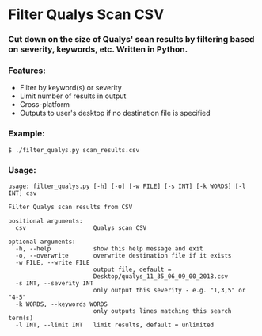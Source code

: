 # Filter Qualys Scan CSV
### Cut down on the size of Qualys' scan results by filtering based on severity, keywords, etc.  Written in Python.

### Features:
* Filter by keyword(s) or severity
* Limit number of results in output
* Cross-platform
* Outputs to user's desktop if no destination file is specified

### Example:
~~~
$ ./filter_qualys.py scan_results.csv
~~~

### Usage:
~~~
usage: filter_qualys.py [-h] [-o] [-w FILE] [-s INT] [-k WORDS] [-l INT] csv

Filter Qualys scan results from CSV

positional arguments:
  csv                   Qualys scan CSV

optional arguments:
  -h, --help            show this help message and exit
  -o, --overwrite       overwrite destination file if it exists
  -w FILE, --write FILE
                        output file, default =
                        Desktop/qualys_11_35_06_09_00_2018.csv
  -s INT, --severity INT
                        only output this severity - e.g. "1,3,5" or "4-5"
  -k WORDS, --keywords WORDS
                        only outputs lines matching this search term(s)
  -l INT, --limit INT   limit results, default = unlimited
~~~